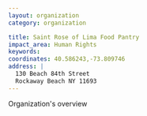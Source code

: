 ```yaml
---
layout: organization
category: organization

title: Saint Rose of Lima Food Pantry
impact_area: Human Rights
keywords: 
coordinates: 40.586243,-73.809746
address: |
  130 Beach 84th Street
  Rockaway Beach NY 11693
---
```

Organization's overview

